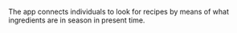 The app connects individuals to look for recipes by means of what ingredients are in season in present time.
